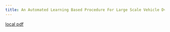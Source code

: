 ```yaml
---
title: An Automated Learning Based Procedure For Large Scale Vehicle Dvnamics Moding On Baidu Apollo Platform
---
```


[local pdf](../../../pdfs/an-automated-learning-based-procedure-for-large-scale-vehicle-dvnamics-moding-on-baidu-apollo-platform.pdf)